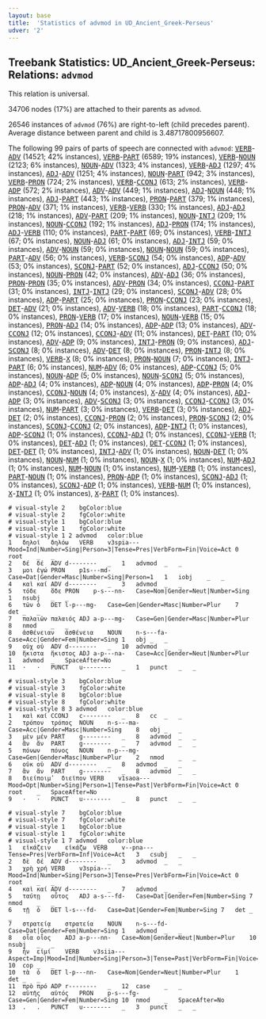 ```yaml
---
layout: base
title:  'Statistics of advmod in UD_Ancient_Greek-Perseus'
udver: '2'
---
```


## Treebank Statistics: UD_Ancient_Greek-Perseus: Relations: `advmod`

This relation is universal.

34706 nodes (17%) are attached to their parents as `advmod`.

26546 instances of `advmod` (76%) are right-to-left (child precedes parent).
Average distance between parent and child is 3.48717800956607.

The following 99 pairs of parts of speech are connected with `advmod`: <tt><a href="grc_perseus-pos-VERB.html">VERB</a></tt>-<tt><a href="grc_perseus-pos-ADV.html">ADV</a></tt> (14521; 42% instances), <tt><a href="grc_perseus-pos-VERB.html">VERB</a></tt>-<tt><a href="grc_perseus-pos-PART.html">PART</a></tt> (6589; 19% instances), <tt><a href="grc_perseus-pos-VERB.html">VERB</a></tt>-<tt><a href="grc_perseus-pos-NOUN.html">NOUN</a></tt> (2123; 6% instances), <tt><a href="grc_perseus-pos-NOUN.html">NOUN</a></tt>-<tt><a href="grc_perseus-pos-ADV.html">ADV</a></tt> (1323; 4% instances), <tt><a href="grc_perseus-pos-VERB.html">VERB</a></tt>-<tt><a href="grc_perseus-pos-ADJ.html">ADJ</a></tt> (1297; 4% instances), <tt><a href="grc_perseus-pos-ADJ.html">ADJ</a></tt>-<tt><a href="grc_perseus-pos-ADV.html">ADV</a></tt> (1251; 4% instances), <tt><a href="grc_perseus-pos-NOUN.html">NOUN</a></tt>-<tt><a href="grc_perseus-pos-PART.html">PART</a></tt> (942; 3% instances), <tt><a href="grc_perseus-pos-VERB.html">VERB</a></tt>-<tt><a href="grc_perseus-pos-PRON.html">PRON</a></tt> (724; 2% instances), <tt><a href="grc_perseus-pos-VERB.html">VERB</a></tt>-<tt><a href="grc_perseus-pos-CCONJ.html">CCONJ</a></tt> (613; 2% instances), <tt><a href="grc_perseus-pos-VERB.html">VERB</a></tt>-<tt><a href="grc_perseus-pos-ADP.html">ADP</a></tt> (572; 2% instances), <tt><a href="grc_perseus-pos-ADV.html">ADV</a></tt>-<tt><a href="grc_perseus-pos-ADV.html">ADV</a></tt> (449; 1% instances), <tt><a href="grc_perseus-pos-ADJ.html">ADJ</a></tt>-<tt><a href="grc_perseus-pos-NOUN.html">NOUN</a></tt> (448; 1% instances), <tt><a href="grc_perseus-pos-ADJ.html">ADJ</a></tt>-<tt><a href="grc_perseus-pos-PART.html">PART</a></tt> (443; 1% instances), <tt><a href="grc_perseus-pos-PRON.html">PRON</a></tt>-<tt><a href="grc_perseus-pos-PART.html">PART</a></tt> (379; 1% instances), <tt><a href="grc_perseus-pos-PRON.html">PRON</a></tt>-<tt><a href="grc_perseus-pos-ADV.html">ADV</a></tt> (371; 1% instances), <tt><a href="grc_perseus-pos-VERB.html">VERB</a></tt>-<tt><a href="grc_perseus-pos-VERB.html">VERB</a></tt> (330; 1% instances), <tt><a href="grc_perseus-pos-ADJ.html">ADJ</a></tt>-<tt><a href="grc_perseus-pos-ADJ.html">ADJ</a></tt> (218; 1% instances), <tt><a href="grc_perseus-pos-ADV.html">ADV</a></tt>-<tt><a href="grc_perseus-pos-PART.html">PART</a></tt> (209; 1% instances), <tt><a href="grc_perseus-pos-NOUN.html">NOUN</a></tt>-<tt><a href="grc_perseus-pos-INTJ.html">INTJ</a></tt> (209; 1% instances), <tt><a href="grc_perseus-pos-NOUN.html">NOUN</a></tt>-<tt><a href="grc_perseus-pos-CCONJ.html">CCONJ</a></tt> (192; 1% instances), <tt><a href="grc_perseus-pos-ADJ.html">ADJ</a></tt>-<tt><a href="grc_perseus-pos-PRON.html">PRON</a></tt> (174; 1% instances), <tt><a href="grc_perseus-pos-ADJ.html">ADJ</a></tt>-<tt><a href="grc_perseus-pos-VERB.html">VERB</a></tt> (110; 0% instances), <tt><a href="grc_perseus-pos-PART.html">PART</a></tt>-<tt><a href="grc_perseus-pos-PART.html">PART</a></tt> (69; 0% instances), <tt><a href="grc_perseus-pos-VERB.html">VERB</a></tt>-<tt><a href="grc_perseus-pos-INTJ.html">INTJ</a></tt> (67; 0% instances), <tt><a href="grc_perseus-pos-NOUN.html">NOUN</a></tt>-<tt><a href="grc_perseus-pos-ADJ.html">ADJ</a></tt> (61; 0% instances), <tt><a href="grc_perseus-pos-ADJ.html">ADJ</a></tt>-<tt><a href="grc_perseus-pos-INTJ.html">INTJ</a></tt> (59; 0% instances), <tt><a href="grc_perseus-pos-ADV.html">ADV</a></tt>-<tt><a href="grc_perseus-pos-NOUN.html">NOUN</a></tt> (59; 0% instances), <tt><a href="grc_perseus-pos-NOUN.html">NOUN</a></tt>-<tt><a href="grc_perseus-pos-NOUN.html">NOUN</a></tt> (59; 0% instances), <tt><a href="grc_perseus-pos-PART.html">PART</a></tt>-<tt><a href="grc_perseus-pos-ADV.html">ADV</a></tt> (56; 0% instances), <tt><a href="grc_perseus-pos-VERB.html">VERB</a></tt>-<tt><a href="grc_perseus-pos-SCONJ.html">SCONJ</a></tt> (54; 0% instances), <tt><a href="grc_perseus-pos-ADP.html">ADP</a></tt>-<tt><a href="grc_perseus-pos-ADV.html">ADV</a></tt> (53; 0% instances), <tt><a href="grc_perseus-pos-SCONJ.html">SCONJ</a></tt>-<tt><a href="grc_perseus-pos-PART.html">PART</a></tt> (52; 0% instances), <tt><a href="grc_perseus-pos-ADJ.html">ADJ</a></tt>-<tt><a href="grc_perseus-pos-CCONJ.html">CCONJ</a></tt> (50; 0% instances), <tt><a href="grc_perseus-pos-NOUN.html">NOUN</a></tt>-<tt><a href="grc_perseus-pos-PRON.html">PRON</a></tt> (42; 0% instances), <tt><a href="grc_perseus-pos-ADV.html">ADV</a></tt>-<tt><a href="grc_perseus-pos-ADJ.html">ADJ</a></tt> (36; 0% instances), <tt><a href="grc_perseus-pos-PRON.html">PRON</a></tt>-<tt><a href="grc_perseus-pos-PRON.html">PRON</a></tt> (35; 0% instances), <tt><a href="grc_perseus-pos-ADV.html">ADV</a></tt>-<tt><a href="grc_perseus-pos-PRON.html">PRON</a></tt> (34; 0% instances), <tt><a href="grc_perseus-pos-CCONJ.html">CCONJ</a></tt>-<tt><a href="grc_perseus-pos-PART.html">PART</a></tt> (31; 0% instances), <tt><a href="grc_perseus-pos-INTJ.html">INTJ</a></tt>-<tt><a href="grc_perseus-pos-INTJ.html">INTJ</a></tt> (29; 0% instances), <tt><a href="grc_perseus-pos-SCONJ.html">SCONJ</a></tt>-<tt><a href="grc_perseus-pos-ADV.html">ADV</a></tt> (28; 0% instances), <tt><a href="grc_perseus-pos-ADP.html">ADP</a></tt>-<tt><a href="grc_perseus-pos-PART.html">PART</a></tt> (25; 0% instances), <tt><a href="grc_perseus-pos-PRON.html">PRON</a></tt>-<tt><a href="grc_perseus-pos-CCONJ.html">CCONJ</a></tt> (23; 0% instances), <tt><a href="grc_perseus-pos-DET.html">DET</a></tt>-<tt><a href="grc_perseus-pos-ADV.html">ADV</a></tt> (21; 0% instances), <tt><a href="grc_perseus-pos-ADV.html">ADV</a></tt>-<tt><a href="grc_perseus-pos-VERB.html">VERB</a></tt> (18; 0% instances), <tt><a href="grc_perseus-pos-PART.html">PART</a></tt>-<tt><a href="grc_perseus-pos-CCONJ.html">CCONJ</a></tt> (18; 0% instances), <tt><a href="grc_perseus-pos-PRON.html">PRON</a></tt>-<tt><a href="grc_perseus-pos-VERB.html">VERB</a></tt> (17; 0% instances), <tt><a href="grc_perseus-pos-NOUN.html">NOUN</a></tt>-<tt><a href="grc_perseus-pos-VERB.html">VERB</a></tt> (15; 0% instances), <tt><a href="grc_perseus-pos-PRON.html">PRON</a></tt>-<tt><a href="grc_perseus-pos-ADJ.html">ADJ</a></tt> (14; 0% instances), <tt><a href="grc_perseus-pos-ADP.html">ADP</a></tt>-<tt><a href="grc_perseus-pos-ADP.html">ADP</a></tt> (13; 0% instances), <tt><a href="grc_perseus-pos-ADV.html">ADV</a></tt>-<tt><a href="grc_perseus-pos-CCONJ.html">CCONJ</a></tt> (12; 0% instances), <tt><a href="grc_perseus-pos-CCONJ.html">CCONJ</a></tt>-<tt><a href="grc_perseus-pos-ADV.html">ADV</a></tt> (11; 0% instances), <tt><a href="grc_perseus-pos-DET.html">DET</a></tt>-<tt><a href="grc_perseus-pos-PART.html">PART</a></tt> (10; 0% instances), <tt><a href="grc_perseus-pos-ADV.html">ADV</a></tt>-<tt><a href="grc_perseus-pos-ADP.html">ADP</a></tt> (9; 0% instances), <tt><a href="grc_perseus-pos-INTJ.html">INTJ</a></tt>-<tt><a href="grc_perseus-pos-PRON.html">PRON</a></tt> (9; 0% instances), <tt><a href="grc_perseus-pos-ADJ.html">ADJ</a></tt>-<tt><a href="grc_perseus-pos-SCONJ.html">SCONJ</a></tt> (8; 0% instances), <tt><a href="grc_perseus-pos-ADV.html">ADV</a></tt>-<tt><a href="grc_perseus-pos-DET.html">DET</a></tt> (8; 0% instances), <tt><a href="grc_perseus-pos-PRON.html">PRON</a></tt>-<tt><a href="grc_perseus-pos-INTJ.html">INTJ</a></tt> (8; 0% instances), <tt><a href="grc_perseus-pos-VERB.html">VERB</a></tt>-<tt><a href="grc_perseus-pos-X.html">X</a></tt> (8; 0% instances), <tt><a href="grc_perseus-pos-PRON.html">PRON</a></tt>-<tt><a href="grc_perseus-pos-NOUN.html">NOUN</a></tt> (7; 0% instances), <tt><a href="grc_perseus-pos-INTJ.html">INTJ</a></tt>-<tt><a href="grc_perseus-pos-PART.html">PART</a></tt> (6; 0% instances), <tt><a href="grc_perseus-pos-NUM.html">NUM</a></tt>-<tt><a href="grc_perseus-pos-ADV.html">ADV</a></tt> (6; 0% instances), <tt><a href="grc_perseus-pos-ADP.html">ADP</a></tt>-<tt><a href="grc_perseus-pos-CCONJ.html">CCONJ</a></tt> (5; 0% instances), <tt><a href="grc_perseus-pos-NOUN.html">NOUN</a></tt>-<tt><a href="grc_perseus-pos-ADP.html">ADP</a></tt> (5; 0% instances), <tt><a href="grc_perseus-pos-NOUN.html">NOUN</a></tt>-<tt><a href="grc_perseus-pos-SCONJ.html">SCONJ</a></tt> (5; 0% instances), <tt><a href="grc_perseus-pos-ADP.html">ADP</a></tt>-<tt><a href="grc_perseus-pos-ADJ.html">ADJ</a></tt> (4; 0% instances), <tt><a href="grc_perseus-pos-ADP.html">ADP</a></tt>-<tt><a href="grc_perseus-pos-NOUN.html">NOUN</a></tt> (4; 0% instances), <tt><a href="grc_perseus-pos-ADP.html">ADP</a></tt>-<tt><a href="grc_perseus-pos-PRON.html">PRON</a></tt> (4; 0% instances), <tt><a href="grc_perseus-pos-CCONJ.html">CCONJ</a></tt>-<tt><a href="grc_perseus-pos-NOUN.html">NOUN</a></tt> (4; 0% instances), <tt><a href="grc_perseus-pos-X.html">X</a></tt>-<tt><a href="grc_perseus-pos-ADV.html">ADV</a></tt> (4; 0% instances), <tt><a href="grc_perseus-pos-ADJ.html">ADJ</a></tt>-<tt><a href="grc_perseus-pos-ADP.html">ADP</a></tt> (3; 0% instances), <tt><a href="grc_perseus-pos-ADV.html">ADV</a></tt>-<tt><a href="grc_perseus-pos-SCONJ.html">SCONJ</a></tt> (3; 0% instances), <tt><a href="grc_perseus-pos-CCONJ.html">CCONJ</a></tt>-<tt><a href="grc_perseus-pos-CCONJ.html">CCONJ</a></tt> (3; 0% instances), <tt><a href="grc_perseus-pos-NUM.html">NUM</a></tt>-<tt><a href="grc_perseus-pos-PART.html">PART</a></tt> (3; 0% instances), <tt><a href="grc_perseus-pos-VERB.html">VERB</a></tt>-<tt><a href="grc_perseus-pos-DET.html">DET</a></tt> (3; 0% instances), <tt><a href="grc_perseus-pos-ADJ.html">ADJ</a></tt>-<tt><a href="grc_perseus-pos-DET.html">DET</a></tt> (2; 0% instances), <tt><a href="grc_perseus-pos-CCONJ.html">CCONJ</a></tt>-<tt><a href="grc_perseus-pos-PRON.html">PRON</a></tt> (2; 0% instances), <tt><a href="grc_perseus-pos-PRON.html">PRON</a></tt>-<tt><a href="grc_perseus-pos-SCONJ.html">SCONJ</a></tt> (2; 0% instances), <tt><a href="grc_perseus-pos-SCONJ.html">SCONJ</a></tt>-<tt><a href="grc_perseus-pos-CCONJ.html">CCONJ</a></tt> (2; 0% instances), <tt><a href="grc_perseus-pos-ADP.html">ADP</a></tt>-<tt><a href="grc_perseus-pos-INTJ.html">INTJ</a></tt> (1; 0% instances), <tt><a href="grc_perseus-pos-ADP.html">ADP</a></tt>-<tt><a href="grc_perseus-pos-SCONJ.html">SCONJ</a></tt> (1; 0% instances), <tt><a href="grc_perseus-pos-CCONJ.html">CCONJ</a></tt>-<tt><a href="grc_perseus-pos-ADJ.html">ADJ</a></tt> (1; 0% instances), <tt><a href="grc_perseus-pos-CCONJ.html">CCONJ</a></tt>-<tt><a href="grc_perseus-pos-VERB.html">VERB</a></tt> (1; 0% instances), <tt><a href="grc_perseus-pos-DET.html">DET</a></tt>-<tt><a href="grc_perseus-pos-ADJ.html">ADJ</a></tt> (1; 0% instances), <tt><a href="grc_perseus-pos-DET.html">DET</a></tt>-<tt><a href="grc_perseus-pos-CCONJ.html">CCONJ</a></tt> (1; 0% instances), <tt><a href="grc_perseus-pos-DET.html">DET</a></tt>-<tt><a href="grc_perseus-pos-DET.html">DET</a></tt> (1; 0% instances), <tt><a href="grc_perseus-pos-INTJ.html">INTJ</a></tt>-<tt><a href="grc_perseus-pos-ADV.html">ADV</a></tt> (1; 0% instances), <tt><a href="grc_perseus-pos-NOUN.html">NOUN</a></tt>-<tt><a href="grc_perseus-pos-DET.html">DET</a></tt> (1; 0% instances), <tt><a href="grc_perseus-pos-NOUN.html">NOUN</a></tt>-<tt><a href="grc_perseus-pos-NUM.html">NUM</a></tt> (1; 0% instances), <tt><a href="grc_perseus-pos-NOUN.html">NOUN</a></tt>-<tt><a href="grc_perseus-pos-X.html">X</a></tt> (1; 0% instances), <tt><a href="grc_perseus-pos-NUM.html">NUM</a></tt>-<tt><a href="grc_perseus-pos-ADJ.html">ADJ</a></tt> (1; 0% instances), <tt><a href="grc_perseus-pos-NUM.html">NUM</a></tt>-<tt><a href="grc_perseus-pos-NOUN.html">NOUN</a></tt> (1; 0% instances), <tt><a href="grc_perseus-pos-NUM.html">NUM</a></tt>-<tt><a href="grc_perseus-pos-VERB.html">VERB</a></tt> (1; 0% instances), <tt><a href="grc_perseus-pos-PART.html">PART</a></tt>-<tt><a href="grc_perseus-pos-NOUN.html">NOUN</a></tt> (1; 0% instances), <tt><a href="grc_perseus-pos-PRON.html">PRON</a></tt>-<tt><a href="grc_perseus-pos-ADP.html">ADP</a></tt> (1; 0% instances), <tt><a href="grc_perseus-pos-SCONJ.html">SCONJ</a></tt>-<tt><a href="grc_perseus-pos-ADJ.html">ADJ</a></tt> (1; 0% instances), <tt><a href="grc_perseus-pos-SCONJ.html">SCONJ</a></tt>-<tt><a href="grc_perseus-pos-ADP.html">ADP</a></tt> (1; 0% instances), <tt><a href="grc_perseus-pos-VERB.html">VERB</a></tt>-<tt><a href="grc_perseus-pos-NUM.html">NUM</a></tt> (1; 0% instances), <tt><a href="grc_perseus-pos-X.html">X</a></tt>-<tt><a href="grc_perseus-pos-INTJ.html">INTJ</a></tt> (1; 0% instances), <tt><a href="grc_perseus-pos-X.html">X</a></tt>-<tt><a href="grc_perseus-pos-PART.html">PART</a></tt> (1; 0% instances).


~~~ conllu
# visual-style 2	bgColor:blue
# visual-style 2	fgColor:white
# visual-style 1	bgColor:blue
# visual-style 1	fgColor:white
# visual-style 1 2 advmod	color:blue
1	δηλοῖ	δηλόω	VERB	v3spia---	Mood=Ind|Number=Sing|Person=3|Tense=Pres|VerbForm=Fin|Voice=Act	0	root	_	_
2	δέ	δέ	ADV	d--------	_	1	advmod	_	_
3	μοι	ἐγώ	PRON	p1s---md-	Case=Dat|Gender=Masc|Number=Sing|Person=1	1	iobj	_	_
4	καὶ	καί	ADV	d--------	_	3	advmod	_	_
5	τόδε	ὅδε	PRON	p-s---nn-	Case=Nom|Gender=Neut|Number=Sing	1	nsubj	_	_
6	τῶν	ὁ	DET	l-p---mg-	Case=Gen|Gender=Masc|Number=Plur	7	det	_	_
7	παλαιῶν	παλαιός	ADJ	a-p---mg-	Case=Gen|Gender=Masc|Number=Plur	8	nmod	_	_
8	ἀσθένειαν	ἀσθένεια	NOUN	n-s---fa-	Case=Acc|Gender=Fem|Number=Sing	1	obj	_	_
9	οὐχ	οὐ	ADV	d--------	_	10	advmod	_	_
10	ἥκιστα	ἥκιστος	ADJ	a-p---na-	Case=Acc|Gender=Neut|Number=Plur	1	advmod	_	SpaceAfter=No
11	·	·	PUNCT	u--------	_	1	punct	_	_

~~~


~~~ conllu
# visual-style 3	bgColor:blue
# visual-style 3	fgColor:white
# visual-style 8	bgColor:blue
# visual-style 8	fgColor:white
# visual-style 8 3 advmod	color:blue
1	καὶ	καί	CCONJ	c--------	_	8	cc	_	_
2	τρόπον	τρόπος	NOUN	n-s---ma-	Case=Acc|Gender=Masc|Number=Sing	8	obj	_	_
3	μὲν	μέν	PART	g--------	_	8	advmod	_	_
4	ἂν	ἄν	PART	g--------	_	7	advmod	_	_
5	πόνων	πόνος	NOUN	n-p---mg-	Case=Gen|Gender=Masc|Number=Plur	2	nmod	_	_
6	οὐκ	οὐ	ADV	d--------	_	8	advmod	_	_
7	ἂν	ἄν	PART	g--------	_	8	advmod	_	_
8	διείποιμ̓	διεῖπον	VERB	v1saoa---	Mood=Opt|Number=Sing|Person=1|Tense=Past|VerbForm=Fin|Voice=Act	0	root	_	SpaceAfter=No
9	·	·	PUNCT	u--------	_	8	punct	_	_

~~~


~~~ conllu
# visual-style 7	bgColor:blue
# visual-style 7	fgColor:white
# visual-style 1	bgColor:blue
# visual-style 1	fgColor:white
# visual-style 1 7 advmod	color:blue
1	εἰκάζειν	εἰκάζω	VERB	v--pna---	Tense=Pres|VerbForm=Inf|Voice=Act	3	csubj	_	_
2	δὲ	δέ	ADV	d--------	_	3	advmod	_	_
3	χρὴ	χρή	VERB	v3spia---	Mood=Ind|Number=Sing|Person=3|Tense=Pres|VerbForm=Fin|Voice=Act	0	root	_	_
4	καὶ	καί	ADV	d--------	_	7	advmod	_	_
5	ταύτῃ	οὗτος	ADJ	a-s---fd-	Case=Dat|Gender=Fem|Number=Sing	7	nmod	_	_
6	τῇ	ὁ	DET	l-s---fd-	Case=Dat|Gender=Fem|Number=Sing	7	det	_	_
7	στρατείᾳ	στρατεία	NOUN	n-s---fd-	Case=Dat|Gender=Fem|Number=Sing	1	advmod	_	_
8	οἷα	οἷος	ADJ	a-p---nn-	Case=Nom|Gender=Neut|Number=Plur	10	nsubj	_	_
9	ἦν	εἰμί	VERB	v3siia---	Aspect=Imp|Mood=Ind|Number=Sing|Person=3|Tense=Past|VerbForm=Fin|Voice=Act	10	cop	_	_
10	τὰ	ὁ	DET	l-p---nn-	Case=Nom|Gender=Neut|Number=Plur	1	det	_	_
11	πρὸ	πρό	ADP	r--------	_	12	case	_	_
12	αὐτῆς	αὐτός	PRON	p-s---fg-	Case=Gen|Gender=Fem|Number=Sing	10	nmod	_	SpaceAfter=No
13	.	.	PUNCT	u--------	_	3	punct	_	_

~~~



